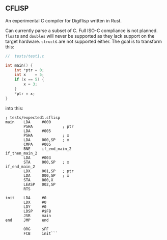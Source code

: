 ## CFLISP

An experimental C compiler for Digiflisp written in Rust.

Can currently parse a subset of C. Full ISO-C compliance is not planned. `float`s and `doubles` will never be supported as they lack support on the target hardware. `struct`s are not supported either. The goal is to transform this:

```c
//  tests/test1.c

int main() {
    int *ptr = 0;
    int x    = 5;
    if (x == 5) {
        x = 3;
    }
    *ptr = x;
}
```

into this:

```flisp
; tests/expected1.sflisp
main    LDA     #000
        PSHA             ; ptr
        LDA     #005
        PSHA             ; x
        LDA     000,SP   ; x
        CMPA    #005
        BNE     if_end_main_2
if_then_main_2
        LDA     #003
        STA     000,SP   ; x
if_end_main_2
        LDX     001,SP   ; ptr
        LDA     000,SP   ; x
        STA     000,X
        LEASP   002,SP
        RTS

init    LDA     #0
        LDX     #0
        LDY     #0
        LDSP    #$FB
        JSR     main
end     JMP     end

        ORG     $FF
        FCB     init```
